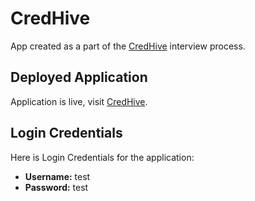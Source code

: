 # CredHive

App created as a part of the [CredHive](https://credhive.com/) interview process.

## Deployed Application

Application is live, visit [CredHive](https://).

## Login Credentials

Here is Login Credentials for the application:

- **Username:** test
- **Password:** test

